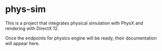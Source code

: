 # phys-sim

This is a project that integrates physical simulation with PhysX and rendering with DirectX 12.

Once the endpoints for physics engine will be ready, their documentation will appear here.